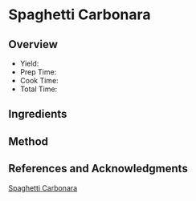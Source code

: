 # Spaghetti Carbonara

## Overview

- Yield:
- Prep Time:
- Cook Time:
- Total Time:

## Ingredients


## Method



## References and Acknowledgments

[Spaghetti Carbonara](http://damndelicious.net/2014/03/29/spaghetti-carbonara/)
